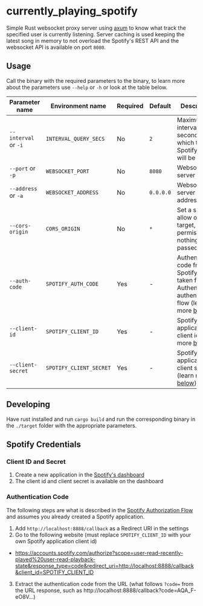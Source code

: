 # currently_playing_spotify

Simple Rust websocket proxy server using [axum](https://crates.io/crates/axum) to know what track the specified user is currently listening. Server caching is used keeping the latest song in memory to not overload the Spotify's REST API and the websocket API is available on port `8080`.

## Usage

Call the binary with the required parameters to the binary, to learn more about the parameters use `--help` or `-h` or look at the table below. 

| Parameter name       | Environment name        | Required | Default   | Description                                                                                                                            |
| -------------------- | ----------------------- | -------- | --------- | -------------------------------------------------------------------------------------------------------------------------------------- |
| `--interval` or `-i` | `INTERVAL_QUERY_SECS`   | No       | `2`       | Maximum interval in seconds which the Spotify API will be called                                                                       |
| `--port` or `-p`     | `WEBSOCKET_PORT`        | No       | `8080`    | Websocket server port                                                                                                                  |
| `--address` or `-a`  | `WEBSOCKET_ADDRESS`     | No       | `0.0.0.0` | Websocket server address                                                                                                               |
| `--cors-origin`      | `CORS_ORIGIN`           | No       | `*`       | Set a single allow origin target, permissive if nothing is passed                                                                         |
| `--auth-code`        | `SPOTIFY_AUTH_CODE`     | Yes      | -         | Authentication code from the Spotify user taken from the Authentication authentication flow (learn more [below](#authentication-code)) |
| `--client-id`        | `SPOTIFY_CLIENT_ID`     | Yes      | -         | Spotify application client id (learn more [below](#client-id-and-secret))                                                              |
| `--client-secret`    | `SPOTIFY_CLIENT_SECRET` | Yes      | -         | Spotify application client secret (learn more [below](#client-id-and-secret))                                                          |

## Developing

Have rust installed and run `cargo build` and run the corresponding binary in the `./target` folder with the appropriate parameters.

## Spotify Credentials

### Client ID and Secret

1. Create a new application in the [Spotify's dashboard](https://developer.spotify.com/dashboard/)
2. The client id and client secret is available on the dashboard

### Authentication Code

The following steps are what is described in the [Spotify Authorization Flow](https://developer.spotify.com/documentation/general/guides/authorization/code-flow/) and assumes you already created a Spotify application.

1. Add `http://localhost:8888/callback` as a Redirect URI in the settings
2. Go to the following website (must replace `SPOTIFY_CLIENT_ID` with your own Spotify application client id)
  * https://accounts.spotify.com/authorize?scope=user-read-recently-played%20user-read-playback-state&response_type=code&redirect_uri=http://localhost:8888/callback&client_id=SPOTIFY_CLIENT_ID
3. Extract the authentication code from the URL (what follows `?code=` from the URL response, such as http://localhost:8888/callback?code=AQA_F-eO8V...)
